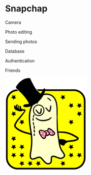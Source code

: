 # Snapchap

Camera

Photo editing

Sending photos

Database

Authentication

Friends

![Alt text](/snapchap/www/img/snapchap-doodle300.png?raw=true "Optional Title")
